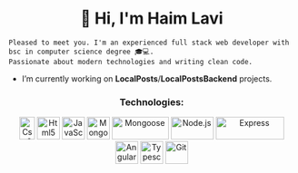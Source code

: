 <h1 align="center">👋 Hi, I'm Haim Lavi</h1>

```
Pleased to meet you. I'm an experienced full stack web developer with bsc in computer science degree 🎓💻.
Passionate about modern technologies and writing clean code.
```

-  I’m currently working on <b>LocalPosts</b>/<b>LocalPostsBackend</b> projects.

<h3 align="center">Technologies:</h3>
<p align="center">
<img src="https://res.cloudinary.com/eternitech/images/f_auto,q_auto/v1588246378/eternitech/CSS3/CSS3.png" alt="Css3" width="27" height="40"/>
<img src="https://upload.wikimedia.org/wikipedia/commons/thumb/6/61/HTML5_logo_and_wordmark.svg/180px-HTML5_logo_and_wordmark.svg.png" alt="Html5" width="40" height="40"/>
<img src="https://upload.wikimedia.org/wikipedia/commons/thumb/9/99/Unofficial_JavaScript_logo_2.svg/480px-Unofficial_JavaScript_logo_2.svg.png" alt="JavaScript" width="40" height="40"/>
<img src="https://infinapps.com/wp-content/uploads/2018/10/mongodb-logo.png" alt="MongodB" width="40" height="40"/>
<img src="https://encrypted-tbn0.gstatic.com/images?q=tbn:ANd9GcRr8-V6GtWOpoYFZi39v7WUF3Lb8BPJjf27jA&usqp=CAU&ec=45761791" alt="Mongoose" width="100" height="40"/>
<img src="https://upload.wikimedia.org/wikipedia/commons/thumb/d/d9/Node.js_logo.svg/1200px-Node.js_logo.svg.png" alt="Node.js" width="75" height="40"/>
<img src="https://raw.githubusercontent.com/aleksandryackovlev/openapi-mock-express-middleware/master/assets/express-logo.png" alt="Express" width="120" height="40"/>  
<img src="https://material.angularjs.org/1.0.9/img/icons/angular-logo.svg" alt="Angular" width="40" height="40"/>  
<img src="https://sdtimes.com/wp-content/uploads/2018/09/1_JsyV8lXMuTbRVLQ2FPYWAg.png" alt="Typescript" width="40" height="40"/>  
<img src="https://www.vectorlogo.zone/logos/git-scm/git-scm-icon.svg" alt="Git" width="40" height="40"/>  
</p>
